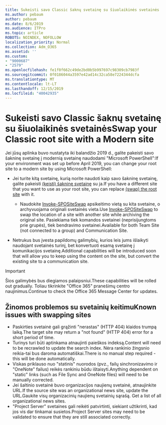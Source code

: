 ```yaml
---
title: Sukeisti savo Classic šaknų svetainę su šiuolaikinės svetainės
ms.author: pebaum
author: pebaum
ms.date: 8/6/2019
ms.audience: ITPro
ms.topic: article
ROBOTS: NOINDEX, NOFOLLOW
localization_priority: Normal
ms.collection: Adm_O365
ms.assetid: ''
ms.custom:
- "9000687"
- "2579"
ms.openlocfilehash: fe1f0f662c49de2bd0b5b997697c98309cb7983f
ms.sourcegitcommit: 0f0186044a3597e42ad14c32ca58e7224344dcfa
ms.translationtype: MT
ms.contentlocale: lt-LT
ms.lasthandoff: 12/15/2019
ms.locfileid: "40042935"
---
```

# <a name="swap-your-classic-root-site-with-a-modern-site"></a><span data-ttu-id="40f99-102">Sukeisti savo Classic šaknų svetainę su šiuolaikinės svetainės</span><span class="sxs-lookup"><span data-stu-id="40f99-102">Swap your Classic root site with a Modern site</span></span>

<span data-ttu-id="40f99-103">Jei jūsų aplinka buvo nustatyta iki balandžio 2019 d., galite pakeisti savo šakninę svetainę į modernią svetainę naudodami "Microsoft PowerShell":</span><span class="sxs-lookup"><span data-stu-id="40f99-103">If your environment was set up before April 2019, you can change your root site to a modern site by using Microsoft PowerShell:</span></span>

- <span data-ttu-id="40f99-104">Jei turite kitą svetainę, kurią norite naudoti kaip savo šakninę svetainę, galite pakeisti [(keisti) šakninę svetainę](https://docs.microsoft.com/sharepoint/modern-root-site) su ja.</span><span class="sxs-lookup"><span data-stu-id="40f99-104">If you have a different site that you want to use as your root site, you can replace [(swap) the root site](https://docs.microsoft.com/sharepoint/modern-root-site) with it.</span></span> 
    - <span data-ttu-id="40f99-105">Naudokite [Invoke-SPOSiteSwap](https://docs.microsoft.com/powershell/module/sharepoint-online/invoke-spositeswap?view=sharepoint-ps) apsikeitimo vietą su kita svetaine, o archyvuojama originali svetainės vieta.</span><span class="sxs-lookup"><span data-stu-id="40f99-105">Use [Invoke-SPOSiteSwap](https://docs.microsoft.com/powershell/module/sharepoint-online/invoke-spositeswap?view=sharepoint-ps) to swap the location of a site with another site while archiving the original site.</span></span> <span data-ttu-id="40f99-106">Pasiekiama tiek komandos svetainei (neprisijungtoms prie grupės), tiek bendravimo svetainei.</span><span class="sxs-lookup"><span data-stu-id="40f99-106">Available for both Team Site (not connected to a group) and Communication Site.</span></span> 

- <span data-ttu-id="40f99-107">Netrukus bus įvesta papildomų galimybių, kurios leis jums išlaikyti naudojant svetainės turinį, bet konvertuoti esamą svetainę į komunikacijos svetainę.</span><span class="sxs-lookup"><span data-stu-id="40f99-107">Additional capabilities will be introduced soon that will allow you to keep using the content on the site, but convert the existing site to a communication site.</span></span> 
>[!Important]
><span data-ttu-id="40f99-108">Šios galimybės bus diegiamos palaipsniui.</span><span class="sxs-lookup"><span data-stu-id="40f99-108">These capabilities will be rolled out gradually.</span></span> <span data-ttu-id="40f99-109">Toliau tikrinkite "Office 365" pranešimų centro naujinimus.</span><span class="sxs-lookup"><span data-stu-id="40f99-109">Continue to check the Office 365 Message Center for updates.</span></span> 

## <a name="known-issues-with-swapping-sites"></a><span data-ttu-id="40f99-110">Žinomos problemos su svetainių keitimu</span><span class="sxs-lookup"><span data-stu-id="40f99-110">Known issues with swapping sites</span></span>

- <span data-ttu-id="40f99-111">Paskirties svetainė gali grąžinti "nerastas" (HTTP 404) klaidos trumpą laiką.</span><span class="sxs-lookup"><span data-stu-id="40f99-111">The target site may return a "not found" (HTTP 404) error for a short period of time.</span></span>
- <span data-ttu-id="40f99-112">Turinys turi būti aptinkama atnaujinti paieškos indeksą.</span><span class="sxs-lookup"><span data-stu-id="40f99-112">Content will need to be recrawled to update the search index.</span></span> <span data-ttu-id="40f99-113">Nėra rankinio žingsnio reikia-tai bus daroma automatiškai.</span><span class="sxs-lookup"><span data-stu-id="40f99-113">There is no manual step required - this will be done automatically.</span></span>
- <span data-ttu-id="40f99-114">Viskas priklauso nuo "statinis" nuorodos (pvz., failų sinchronizavimo ir "OneNote" failus) reikės rankiniu būdu ištaisyti.</span><span class="sxs-lookup"><span data-stu-id="40f99-114">Anything dependent on "static" links (such as File Sync and OneNote files) will need to be manually corrected.</span></span>
- <span data-ttu-id="40f99-115">Jei šaltinio svetainė buvo organizacijos naujienų svetainė, atnaujinkite URL.</span><span class="sxs-lookup"><span data-stu-id="40f99-115">If the source site was an organizational news site, update the URL.</span></span><span data-ttu-id="40f99-116">Gaukite visų organizacinių naujienų svetainių sąrašą.</span><span class="sxs-lookup"><span data-stu-id="40f99-116"> Get a list of all organizational news sites.</span></span>
- <span data-ttu-id="40f99-117">"Project Server" svetaines gali reikėti patvirtinti, siekiant užtikrinti, kad jos vis dar tinkamai susietos.</span><span class="sxs-lookup"><span data-stu-id="40f99-117">Project Server sites may need to be validated to ensure that they are still associated correctly.</span></span>





